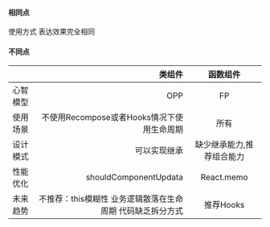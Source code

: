 #### 相同点

 使用方式 表达效果完全相同
#### 不同点


|  | 类组件 | 函数组件 |
| :-----| ----: | :----: |
| 心智模型 | OPP | FP |
| 使用场景 | 不使用Recompose或者Hooks情况下使用生命周期 | 所有 |
| 设计模式 | 可以实现继承 | 缺少继承能力,推荐组合能力 |
| 性能优化 | shouldComponentUpdata | React.memo |
| 未来趋势 |不推荐：this模糊性 业务逻辑散落在生命周期 代码缺乏拆分方式  | 推荐Hooks |
